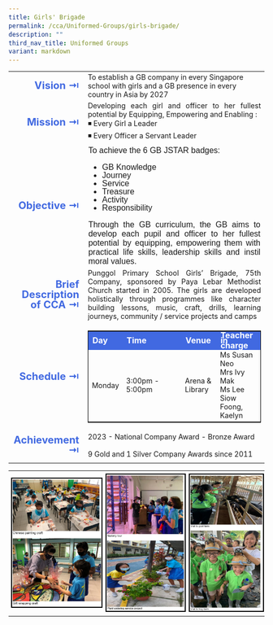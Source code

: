 ```yaml
---
title: Girls' Brigade
permalink: /cca/Uniformed-Groups/girls-brigade/
description: ""
third_nav_title: Uniformed Groups
variant: markdown
---
```

<table>
	<tbody><tr><td width="70" style="line-height:1; font-weight:bold; font-size: 20px; color:royalblue; border:0px solid black; text-align:right">Vision ⇥</td>
		<td>To establish a GB company in every Singapore school with girls and a GB presence in every country in Asia by 2027</td>
	</tr>
	<tr><td style="line-height:1; font-weight:bold; font-size: 20px; color:royalblue; border:0px solid black; text-align:right">Mission ⇥</td>
		<td style="text-align:justify">Developing each girl and officer to her fullest potential by Equipping, Empowering and Enabling :&nbsp;<br>
◾ Every Girl a Leader  <br>
◾ Every Officer a Servant Leader</td>
	</tr>
	<tr><td style="line-height:1; font-weight:bold; font-size: 20px; color:royalblue; border:0px solid black; text-align:right">Objective ⇥</td>
		<td style="font-family:arial; font-size:16px; text-align:justify">To achieve the 6 GB JSTAR badges:  
<ul>
	<li style="font-family:arial; font-size:16px; line-height:1">GB Knowledge</li>
	<li style="font-family:arial; font-size:16px; line-height:1">Journey </li>  
	<li style="font-family:arial; font-size:16px; line-height:1">Service </li>  
	<li style="font-family:arial; font-size:16px; line-height:1">Treasure </li>  
	<li style="font-family:arial; font-size:16px; line-height:1">Activity </li>  
	<li style="font-family:arial; font-size:16px; line-height:1">Responsibility</li>
</ul>  
Through the GB curriculum, the GB aims to develop each pupil and officer to her fullest potential by equipping, empowering them with practical life skills, leadership skills and instil moral values.</td>
	</tr>
		<tr><td style="line-height:1; font-weight:bold; font-size: 20px; color:royalblue; border:0px solid black; text-align:right">Brief Description of CCA ⇥</td>
		<td style="text-align:justify">Punggol Primary School Girls’ Brigade, 75th Company, sponsored by Paya Lebar Methodist Church started in 2005.&nbsp;The girls are developed holistically through programmes like character building lessons, music, craft, drills, learning journeys, community / service projects and camps</td>
	</tr>
	<tr><td style="line-height:1; font-weight:bold; font-size: 20px; color:royalblue; border:0px solid black; text-align:right">Schedule ⇥</td>
		<td>
			<table style="border:1px solid black">
		<tbody>
			<tr style="line-height:10px; font-weight: bold; background-color:royalblue; font-size:16px;color:white"><td>Day</td><td width="100">Time</td><td>Venue</td><td>Teacher in charge</td></tr>
			<tr><td>Monday</td><td>3:00pm - 5:00pm</td><td>Arena &amp; Library</td><td>Ms Susan Neo<br>Mrs Ivy Mak<br>Ms Lee Siow Foong, Kaelyn</td></tr>
		</tbody>
	</table>
		</td>
	</tr>
		<tr><td style="line-height:1; font-weight:bold; font-size: 20px; color:royalblue; border:0px solid black; text-align:right">Achievement ⇥</td>
			<td style="text-align:justify">2023 - National Company Award - Bronze Award<br><br>9 Gold and 1 Silver Company Awards since 2011</td>
	</tr>
	<tr><td></td></tr>
</tbody></table>

<table>
	<tbody><tr>
		<td style="margin:0px; padding:5px">
			<img src="/images/CCA/Latest%20Photo_1.jpeg" style="border:2px solid black; width:100%;"></td>
			<td style="margin:2px; padding:5px">
				<img src="/images/CCA/Lates%20Photo-3.jpeg" style="border:2px solid black; width:100%"></td>
			<td style="margin:0px; padding:5px">
				<img src="/images/CCA/Lates%20Photo-2.jpeg" style="border:2px solid black; width:100%"></td>
	</tr>
</tbody></table>